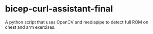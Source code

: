 # bicep-curl-assistant-final
A python script that uses OpenCV and mediapipe to detect full ROM on chest and arm exercises. 

